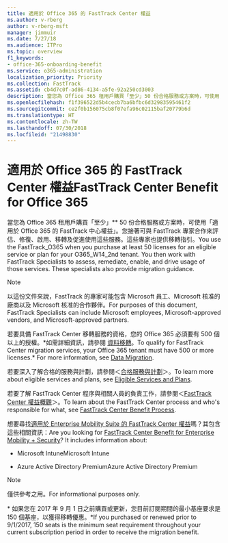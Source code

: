 ```yaml
---
title: 適用於 Office 365 的 FastTrack Center 權益
ms.author: v-rberg
author: v-rberg-msft
manager: jimmuir
ms.date: 7/27/18
ms.audience: ITPro
ms.topic: overview
f1_keywords:
- office-365-onboarding-benefit
ms.service: o365-administration
localization_priority: Priority
ms.collection: FastTrack
ms.assetid: cb4d7c0f-ad86-4134-a5fe-92a250cd3003
description: 當您為 Office 365 租用戶購買「至少」50 份合格服務或方案時，可使用「適用於 Office 365 的 FastTrack 中心權益」。您接著可與 FastTrack 專家合作來評估、修復、啟用、移轉及促進使用這些服務。這些專家也提供移轉指引。
ms.openlocfilehash: f1f396522d5b4cecb7ba6bfbc6d32983595461f2
ms.sourcegitcommit: ce2f0b156075cb8f07efa96c02115baf20779b6d
ms.translationtype: HT
ms.contentlocale: zh-TW
ms.lasthandoff: 07/30/2018
ms.locfileid: "21498830"
---
```

# <a name="fasttrack-center-benefit-for-office-365"></a><span data-ttu-id="5f1c5-105">適用於 Office 365 的 FastTrack Center 權益</span><span class="sxs-lookup"><span data-stu-id="5f1c5-105">FastTrack Center Benefit for Office 365</span></span>

<span data-ttu-id="5f1c5-p102">當您為 Office 365 租用戶購買「至少」** 50 份合格服務或方案時，可使用「適用於 Office 365 的 FastTrack 中心權益」。您接著可與 FastTrack 專家合作來評估、修復、啟用、移轉及促進使用這些服務。這些專家也提供移轉指引。</span><span class="sxs-lookup"><span data-stu-id="5f1c5-p102">You use the FastTrack_O365 when you purchase at least 50 licenses for an eligible service or plan for your O365_W14_2nd tenant. You then work with FastTrack Specialists to assess, remediate, enable, and drive usage of those services. These specialists also provide migration guidance.</span></span> 
  
> [!NOTE]
> <span data-ttu-id="5f1c5-109">以這份文件來說，FastTrack 的專家可能包含 Microsoft 員工、Microsoft 核准的廠商以及 Microsoft 核准的合作夥伴。</span><span class="sxs-lookup"><span data-stu-id="5f1c5-109">For purposes of this document, FastTrack Specialists can include Microsoft employees, Microsoft-approved vendors, and Microsoft-approved partners.</span></span> 
  
<span data-ttu-id="5f1c5-110">若要具備 FastTrack Center 移轉服務的資格，您的 Office 365 必須要有 500 個以上的授權。\*如需詳細資訊，請參閱 [資料移轉](data-migration.md)。</span><span class="sxs-lookup"><span data-stu-id="5f1c5-110">To qualify for FastTrack Center migration services, your Office 365 tenant must have 500 or more licenses.\* For more information, see [Data Migration](data-migration.md).</span></span>
  
<span data-ttu-id="5f1c5-111">若要深入了解合格的服務與計劃，請參閱＜[合格服務與計劃](eligible-services-and-plans.md)＞。</span><span class="sxs-lookup"><span data-stu-id="5f1c5-111">To learn more about eligible services and plans, see [Eligible Services and Plans](eligible-services-and-plans.md).</span></span>
  
<span data-ttu-id="5f1c5-112">若要了解 FastTrack Center 程序與相關人員的負責工作，請參閱＜[FastTrack Center 權益概觀](fasttrack-benefit-overview.md)＞。</span><span class="sxs-lookup"><span data-stu-id="5f1c5-112">To learn about the FastTrack Center process and who's responsible for what, see [FastTrack Center Benefit Process](fasttrack-benefit-overview.md).</span></span>
  
<span data-ttu-id="5f1c5-p103">想要尋找[適用於 Enterprise Mobility Suite 的 FastTrack Center 權益](https://go.microsoft.com/fwlink/?linkid=2005312)嗎？其包含這些相關資訊：</span><span class="sxs-lookup"><span data-stu-id="5f1c5-p103">Are you looking for [FastTrack Center Benefit for Enterprise Mobility + Security](https://go.microsoft.com/fwlink/?linkid=2005312)? It includes information about:</span></span>
  
- <span data-ttu-id="5f1c5-115">Microsoft Intune</span><span class="sxs-lookup"><span data-stu-id="5f1c5-115">Microsoft Intune</span></span>
    
- <span data-ttu-id="5f1c5-116">Azure Active Directory Premium</span><span class="sxs-lookup"><span data-stu-id="5f1c5-116">Azure Active Directory Premium</span></span> 
    
> [!NOTE]
> <span data-ttu-id="5f1c5-117">僅供參考之用。</span><span class="sxs-lookup"><span data-stu-id="5f1c5-117">For informational purposes only.</span></span> 
  
<span data-ttu-id="5f1c5-118">\* 如果您在 2017 年 9 月 1 日之前購買或更新，您目前訂閱期間的最小基座要求是 150 個基座，以獲得移轉優惠。</span><span class="sxs-lookup"><span data-stu-id="5f1c5-118">\*If you purchased or renewed prior to 9/1/2017, 150 seats is the minimum seat requirement throughout your current subscription period in order to receive the migration benefit.</span></span>
  

 